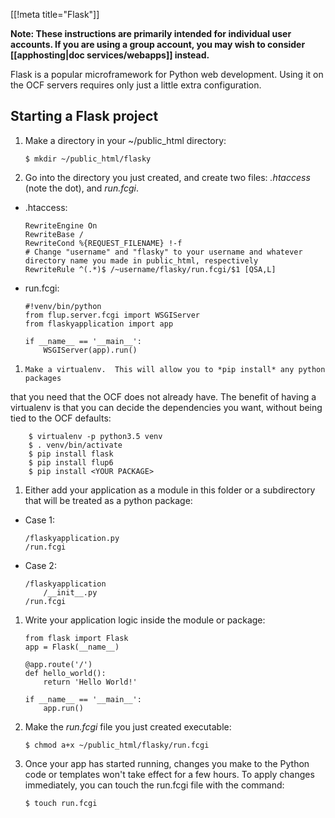 [[!meta title="Flask"]]

**Note: These instructions are primarily intended for individual user accounts.
If you are using a group account, you may wish to consider
[[apphosting|doc services/webapps]] instead.**

Flask is a popular microframework for Python web development. Using it on the
OCF servers requires only just a little extra configuration.


## Starting a Flask project

1.    Make a directory in your ~/public_html directory:

          $ mkdir ~/public_html/flasky

1.    Go into the directory you just created, and create two files: *.htaccess*
      (note the dot), and *run.fcgi*.

* .htaccess:

      RewriteEngine On
      RewriteBase /
      RewriteCond %{REQUEST_FILENAME} !-f
      # Change "username" and "flasky" to your username and whatever directory name you made in public_html, respectively
      RewriteRule ^(.*)$ /~username/flasky/run.fcgi/$1 [QSA,L]

* run.fcgi:

      #!venv/bin/python
      from flup.server.fcgi import WSGIServer
      from flaskyapplication import app

      if __name__ == '__main__':
          WSGIServer(app).run()

1.     Make a virtualenv.  This will allow you to *pip install* any python packages
that you need that the OCF does not already have.  The benefit of having a virtualenv
is that you can decide the dependencies you want, without being tied to the OCF defaults:
```
    $ virtualenv -p python3.5 venv
    $ . venv/bin/activate
    $ pip install flask
    $ pip install flup6
    $ pip install <YOUR PACKAGE>
```

1.    Either add your application as a module in this folder or a subdirectory
      that will be treated as a python package:

* Case 1:

      /flaskyapplication.py
      /run.fcgi

* Case 2:

      /flaskyapplication
          /__init__.py
      /run.fcgi

1.   Write your application logic inside the module or package:

     ```
     from flask import Flask
     app = Flask(__name__)

     @app.route('/')
     def hello_world():
         return 'Hello World!'

     if __name__ == '__main__':
         app.run()
     ```

1. Make the *run.fcgi* file you just created executable:

       $ chmod a+x ~/public_html/flasky/run.fcgi

1. Once your app has started running, changes you make to the Python code or
   templates won't take effect for a few hours. To apply changes immediately,
   you can touch the run.fcgi file with the command:

       $ touch run.fcgi
